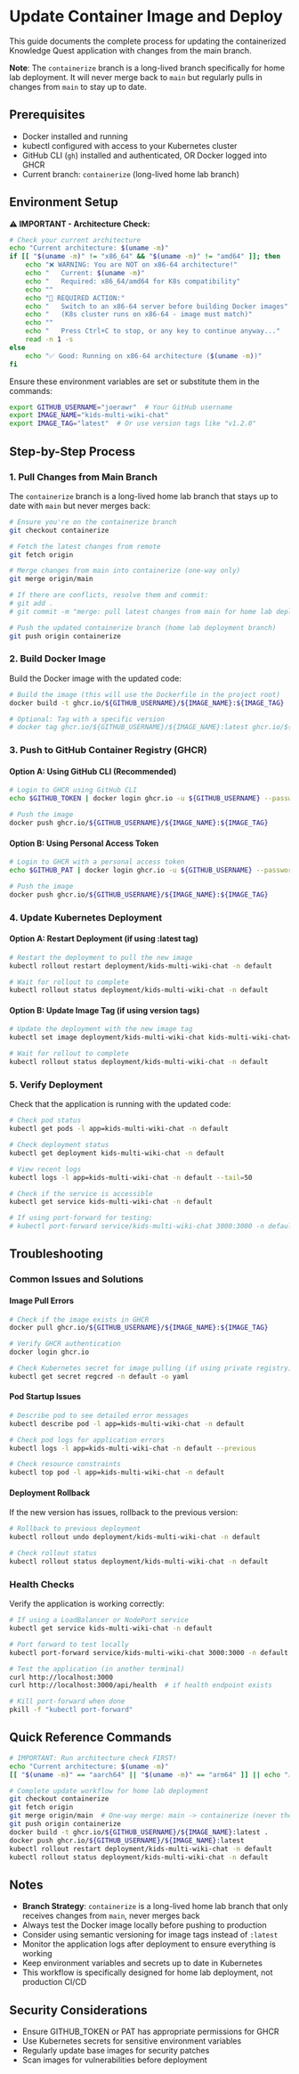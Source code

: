 # Update Container Image and Deploy

This guide documents the complete process for updating the containerized Knowledge Quest application with changes from the main branch.

**Note**: The `containerize` branch is a long-lived branch specifically for home lab deployment. It will never merge back to `main` but regularly pulls in changes from `main` to stay up to date.

## Prerequisites

- Docker installed and running
- kubectl configured with access to your Kubernetes cluster
- GitHub CLI (`gh`) installed and authenticated, OR Docker logged into GHCR
- Current branch: `containerize` (long-lived home lab branch)

## Environment Setup

**⚠️ IMPORTANT - Architecture Check:**
```bash
# Check your current architecture
echo "Current architecture: $(uname -m)"
if [[ "$(uname -m)" != "x86_64" && "$(uname -m)" != "amd64" ]]; then
    echo "❌ WARNING: You are NOT on x86-64 architecture!"
    echo "   Current: $(uname -m)"
    echo "   Required: x86_64/amd64 for K8s compatibility"
    echo ""
    echo "🔄 REQUIRED ACTION:"
    echo "   Switch to an x86-64 server before building Docker images"
    echo "   (K8s cluster runs on x86-64 - image must match)"
    echo ""
    echo "   Press Ctrl+C to stop, or any key to continue anyway..."
    read -n 1 -s
else
    echo "✅ Good: Running on x86-64 architecture ($(uname -m))"
fi
```

Ensure these environment variables are set or substitute them in the commands:

```bash
export GITHUB_USERNAME="joerawr"  # Your GitHub username
export IMAGE_NAME="kids-multi-wiki-chat"
export IMAGE_TAG="latest"  # Or use version tags like "v1.2.0"
```

## Step-by-Step Process

### 1. Pull Changes from Main Branch

The `containerize` branch is a long-lived home lab branch that stays up to date with `main` but never merges back:

```bash
# Ensure you're on the containerize branch
git checkout containerize

# Fetch the latest changes from remote
git fetch origin

# Merge changes from main into containerize (one-way only)
git merge origin/main

# If there are conflicts, resolve them and commit:
# git add .
# git commit -m "merge: pull latest changes from main for home lab deployment"

# Push the updated containerize branch (home lab deployment branch)
git push origin containerize
```

### 2. Build Docker Image

Build the Docker image with the updated code:

```bash
# Build the image (this will use the Dockerfile in the project root)
docker build -t ghcr.io/${GITHUB_USERNAME}/${IMAGE_NAME}:${IMAGE_TAG} .

# Optional: Tag with a specific version
# docker tag ghcr.io/${GITHUB_USERNAME}/${IMAGE_NAME}:latest ghcr.io/${GITHUB_USERNAME}/${IMAGE_NAME}:v1.2.0
```

### 3. Push to GitHub Container Registry (GHCR)

#### Option A: Using GitHub CLI (Recommended)
```bash
# Login to GHCR using GitHub CLI
echo $GITHUB_TOKEN | docker login ghcr.io -u ${GITHUB_USERNAME} --password-stdin

# Push the image
docker push ghcr.io/${GITHUB_USERNAME}/${IMAGE_NAME}:${IMAGE_TAG}
```

#### Option B: Using Personal Access Token
```bash
# Login to GHCR with a personal access token
echo $GITHUB_PAT | docker login ghcr.io -u ${GITHUB_USERNAME} --password-stdin

# Push the image
docker push ghcr.io/${GITHUB_USERNAME}/${IMAGE_NAME}:${IMAGE_TAG}
```

### 4. Update Kubernetes Deployment

#### Option A: Restart Deployment (if using :latest tag)
```bash
# Restart the deployment to pull the new image
kubectl rollout restart deployment/kids-multi-wiki-chat -n default

# Wait for rollout to complete
kubectl rollout status deployment/kids-multi-wiki-chat -n default
```

#### Option B: Update Image Tag (if using version tags)
```bash
# Update the deployment with the new image tag
kubectl set image deployment/kids-multi-wiki-chat kids-multi-wiki-chat=ghcr.io/${GITHUB_USERNAME}/${IMAGE_NAME}:v1.2.0 -n default

# Wait for rollout to complete
kubectl rollout status deployment/kids-multi-wiki-chat -n default
```

### 5. Verify Deployment

Check that the application is running with the updated code:

```bash
# Check pod status
kubectl get pods -l app=kids-multi-wiki-chat -n default

# Check deployment status
kubectl get deployment kids-multi-wiki-chat -n default

# View recent logs
kubectl logs -l app=kids-multi-wiki-chat -n default --tail=50

# Check if the service is accessible
kubectl get service kids-multi-wiki-chat -n default

# If using port-forward for testing:
# kubectl port-forward service/kids-multi-wiki-chat 3000:3000 -n default
```

## Troubleshooting

### Common Issues and Solutions

#### Image Pull Errors
```bash
# Check if the image exists in GHCR
docker pull ghcr.io/${GITHUB_USERNAME}/${IMAGE_NAME}:${IMAGE_TAG}

# Verify GHCR authentication
docker login ghcr.io

# Check Kubernetes secret for image pulling (if using private registry)
kubectl get secret regcred -n default -o yaml
```

#### Pod Startup Issues
```bash
# Describe pod to see detailed error messages
kubectl describe pod -l app=kids-multi-wiki-chat -n default

# Check pod logs for application errors
kubectl logs -l app=kids-multi-wiki-chat -n default --previous

# Check resource constraints
kubectl top pod -l app=kids-multi-wiki-chat -n default
```

#### Deployment Rollback
If the new version has issues, rollback to the previous version:

```bash
# Rollback to previous deployment
kubectl rollout undo deployment/kids-multi-wiki-chat -n default

# Check rollout status
kubectl rollout status deployment/kids-multi-wiki-chat -n default
```

### Health Checks

Verify the application is working correctly:

```bash
# If using a LoadBalancer or NodePort service
kubectl get service kids-multi-wiki-chat -n default

# Port forward to test locally
kubectl port-forward service/kids-multi-wiki-chat 3000:3000 -n default &

# Test the application (in another terminal)
curl http://localhost:3000
curl http://localhost:3000/api/health  # if health endpoint exists

# Kill port-forward when done
pkill -f "kubectl port-forward"
```

## Quick Reference Commands

```bash
# IMPORTANT: Run architecture check FIRST!
echo "Current architecture: $(uname -m)"
[[ "$(uname -m)" == "aarch64" || "$(uname -m)" == "arm64" ]] || echo "⚠️  Switch to ARM64 server before building!"

# Complete update workflow for home lab deployment
git checkout containerize
git fetch origin
git merge origin/main  # One-way merge: main -> containerize (never the reverse)
git push origin containerize
docker build -t ghcr.io/${GITHUB_USERNAME}/${IMAGE_NAME}:latest .
docker push ghcr.io/${GITHUB_USERNAME}/${IMAGE_NAME}:latest
kubectl rollout restart deployment/kids-multi-wiki-chat -n default
kubectl rollout status deployment/kids-multi-wiki-chat -n default
```

## Notes

- **Branch Strategy**: `containerize` is a long-lived home lab branch that only receives changes from `main`, never merges back
- Always test the Docker image locally before pushing to production
- Consider using semantic versioning for image tags instead of `:latest`
- Monitor the application logs after deployment to ensure everything is working
- Keep environment variables and secrets up to date in Kubernetes
- This workflow is specifically designed for home lab deployment, not production CI/CD

## Security Considerations

- Ensure GITHUB_TOKEN or PAT has appropriate permissions for GHCR
- Use Kubernetes secrets for sensitive environment variables
- Regularly update base images for security patches
- Scan images for vulnerabilities before deployment